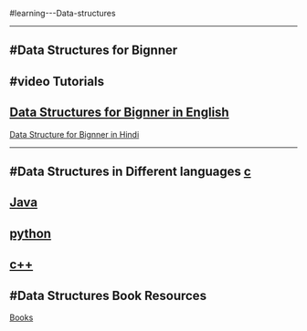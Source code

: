 #learning---Data-structures

---------------------------------------------------------------------------------------------------------------------
#Data Structures for Bignner
------------------------------------------------------------------------------
#video Tutorials
------------------------------------------------------------------
[Data Structures for Bignner in English ](https://www.youtube.com/watch?v=2Ssxt8dWBYI&list=PLm9PSGsGo26TXLNJFrIm0IPnjWzcwCU_M)
-----------------------------------------------------------------------------
[Data Structure for Bignner in Hindi ](https://www.youtube.com/watch?v=5uTQz43k4gg&list=PLsFNQxKNzefJNztGGoQC-59UhSwIaiIW3)

---------------------------------------------------------------------------------------------------------------------
#Data Structures in Different languages 
[c](https://www.youtube.com/watch?v=SAzD-oBcmbk)
---------------------------------------------------------------------------------------------------------------------
[Java](https://www.youtube.com/watch?v=JvGZh_BdF-8&list=PLmkihKfSoSQCtrybqTEVRG2TJNNo2z2in)
---------------------------------------------------------------------------------------------------------------------
[python](https://www.youtube.com/results?search_query=data+structure+in+python+)
--------------------------------------------------------------------------------------------------------------------
[c++](https://www.youtube.com/results?search_query=data+structure+in+c%2B%2B+programming)
--------------------------------------------------------------------------------------------------------------------
#Data Structures Book Resources
--------------------------------------------------------------------------------------------------------------------
[Books](https://en.wikibooks.org/wiki/Data_Structures)
